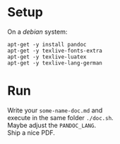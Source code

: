 # Setup

On a *debian* system:
```
apt-get -y install pandoc
apt-get -y texlive-fonts-extra
apt-get -y texlive-luatex
apt-get -y texlive-lang-german
```

# Run

Write your ```some-name-doc.md``` and  
execute in the same folder ```./doc.sh```.  
Maybe adjust the ```PANDOC_LANG```.  
Ship a nice PDF.  
